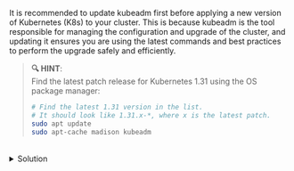 It is recommended to update kubeadm first before applying a new version of Kubernetes (K8s) to your cluster. This is because kubeadm is the tool responsible for managing the configuration and upgrade of the cluster, and updating it ensures you are using the latest commands and best practices to perform the upgrade safely and efficiently.

> **🔍 HINT**:  
> Find the latest patch release for Kubernetes 1.31 using the OS package manager:
> ```bash
> # Find the latest 1.31 version in the list.
> # It should look like 1.31.x-*, where x is the latest patch.
> sudo apt update
> sudo apt-cache madison kubeadm
> ```

<br>
<details><summary>Solution</summary>
<br>

```plain
sudo apt-get update && sudo apt-get install -y kubeadm=1.31.2-1.1
```{{exec}}

After updating, make sure you have the correct version of kubeadm installed:

```plain
kubeadm version
```{{exec}}
</details>
